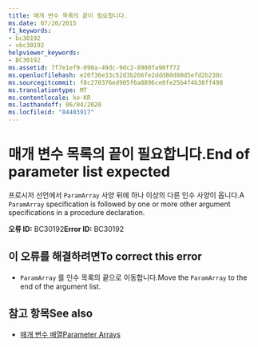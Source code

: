 ```yaml
---
title: 매개 변수 목록의 끝이 필요합니다.
ms.date: 07/20/2015
f1_keywords:
- bc30192
- vbc30192
helpviewer_keywords:
- BC30192
ms.assetid: 7f7e1ef9-090a-49dc-9dc2-8900fa90ff72
ms.openlocfilehash: e20f36e33c52d3b266fe2ddd80d80d5efd2b230c
ms.sourcegitcommit: f8c270376ed905f6a8896ce0fe25b4f4b38ff498
ms.translationtype: MT
ms.contentlocale: ko-KR
ms.lasthandoff: 06/04/2020
ms.locfileid: "84403917"
---
```

# <a name="end-of-parameter-list-expected"></a><span data-ttu-id="116cf-102">매개 변수 목록의 끝이 필요합니다.</span><span class="sxs-lookup"><span data-stu-id="116cf-102">End of parameter list expected</span></span>
<span data-ttu-id="116cf-103">프로시저 선언에서 `ParamArray` 사양 뒤에 하나 이상의 다른 인수 사양이 옵니다.</span><span class="sxs-lookup"><span data-stu-id="116cf-103">A `ParamArray` specification is followed by one or more other argument specifications in a procedure declaration.</span></span>  
  
 <span data-ttu-id="116cf-104">**오류 ID:** BC30192</span><span class="sxs-lookup"><span data-stu-id="116cf-104">**Error ID:** BC30192</span></span>  
  
## <a name="to-correct-this-error"></a><span data-ttu-id="116cf-105">이 오류를 해결하려면</span><span class="sxs-lookup"><span data-stu-id="116cf-105">To correct this error</span></span>  
  
- <span data-ttu-id="116cf-106">`ParamArray` 를 인수 목록의 끝으로 이동합니다.</span><span class="sxs-lookup"><span data-stu-id="116cf-106">Move the `ParamArray` to the end of the argument list.</span></span>  
  
## <a name="see-also"></a><span data-ttu-id="116cf-107">참고 항목</span><span class="sxs-lookup"><span data-stu-id="116cf-107">See also</span></span>

- [<span data-ttu-id="116cf-108">매개 변수 배열</span><span class="sxs-lookup"><span data-stu-id="116cf-108">Parameter Arrays</span></span>](../programming-guide/language-features/procedures/parameter-arrays.md)
